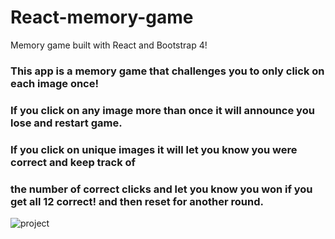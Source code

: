 # React-memory-game
Memory game built with React and Bootstrap 4!
### This app is a memory game that challenges you to only click on each image once!
### If you click on any image more than once it will announce you lose and restart game.
### If you click on unique images it will let you know you were correct and keep track of
### the number of correct clicks and let you know you won if you get all 12 correct! and then reset for another round.

![project]("https://i.imgur.com/TZreltD.png")
